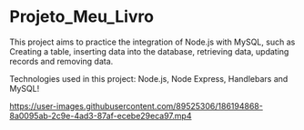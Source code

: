 # Projeto_Meu_Livro
This project aims to practice the integration of Node.js with MySQL, such as Creating a table, inserting data into the database, retrieving data, updating records and removing data.

Technologies used in this project: Node.js, Node Express, Handlebars and MySQL!

https://user-images.githubusercontent.com/89525306/186194868-8a0095ab-2c9e-4ad3-87af-ecebe29eca97.mp4
